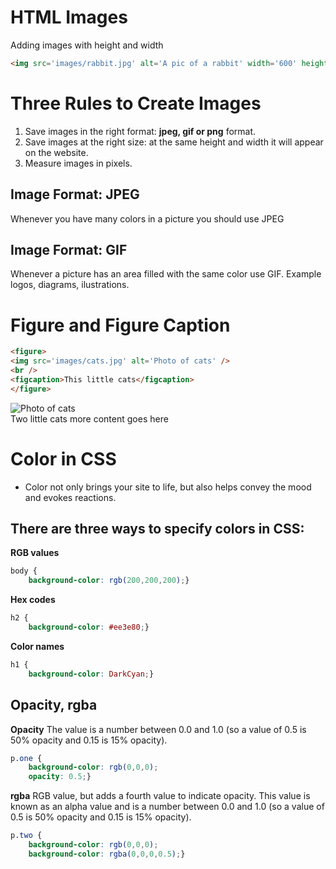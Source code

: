 # HTML Images

Adding images with height and width

```html
<img src='images/rabbit.jpg' alt='A pic of a rabbit' width='600' height='450'>
```

# Three Rules to Create Images

1. Save images in the right format: **jpeg, gif or png** format.
2. Save images at the right size: at the same height and width it will appear on the website.
3. Measure images in pixels.

## Image Format: JPEG
Whenever you have many colors in a picture you should use JPEG

## Image Format: GIF
Whenever a picture has an area filled with the same color use GIF. Example logos, diagrams, ilustrations.

# Figure and Figure Caption

```html
<figure>
<img src='images/cats.jpg' alt='Photo of cats' />
<br />
<figcaption>This little cats</figcaption>
</figure>
```

![Photo of cats](https://media1.tenor.com/images/a787d287373558a6a5d785f3b5a59422/tenor.gif?itemid=14440463)
<br />
Two little cats more content goes here

# Color in CSS

- Color not only brings your site to life, but also helps convey the mood and evokes reactions.

## There are three ways to specify colors in CSS:

**RGB values**
```css
body {
    background-color: rgb(200,200,200);}
```
**Hex codes**
```css
h2 {
    background-color: #ee3e80;}
```
**Color names**
```css
h1 {
    background-color: DarkCyan;}
```

## Opacity, rgba
**Opacity**
The value is a number between 0.0 and 1.0 (so a value of 0.5 is 50% opacity and 0.15 is 15% opacity).

```css
p.one {
    background-color: rgb(0,0,0);
    opacity: 0.5;}
```
**rgba**
RGB value, but adds a fourth value to indicate opacity. This value is known as an alpha value and is a number between 0.0 and 1.0 (so a value of 0.5 is 50% opacity and 0.15 is 15% opacity).

```css
p.two {
    background-color: rgb(0,0,0);
    background-color: rgba(0,0,0,0.5);}
```